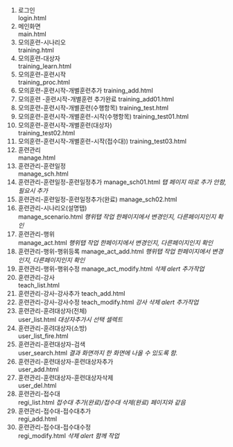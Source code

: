 1. 로그인			
login.html		
1. 메인화면			
main.html		
1. 모의훈련-시나리오		
training.html		
1. 모의훈련-대상자		
training_learn.html		
1. 모의훈련-훈련시작		
training_proc.html		
1. 모의훈련-훈련시작-개별훈련추가	
training_add.html		
1. 모의훈련	-훈련시작-개별훈련 추가완료	
training_add01.html		
1. 모의훈련-훈련시작-개별훈련(수행항목)	
training_test.html		
1. 모의훈련-훈련시작-개별훈련-시작(수행항목)	training_test01.html		
1. 모의훈련-훈련시작-개별훈련(대상자)	
training_test02.html		
1. 모의훈련-훈련시작-개별훈련-시작(접수대))	training_test03.html		
1. 훈련관리			
manage.html		
1. 훈련관리-훈련일정		
manage_sch.html		
1. 훈련관리-훈련일정-훈련일정추가
manage_sch01.html		*탭 페이지 따로 추가 안함, 필요시 추가*
1. 훈련관리-훈련일정-훈련일정추가(완료)	
manage_sch02.html		
1. 훈련관리-시나리오(설명탭)		
manage_scenario.html		*행위탭 작업 한페이지에서 변경인지, 다른페이지인지 확인*
1. 훈련관리-행위		
manage_act.html		*행위탭 작업 한페이지에서 변경인지, 다른페이지인지 확인*
1. 훈련관리-행위-행위등록	
manage_act_add.html		*행위탭 작업 한페이지에서 변경인지, 다른페이지인지 확인*
1. 훈련관리-행위-행위수정	
manage_act_modify.html		*삭제 alert 추가작업*
1. 훈련관리-강사		
teach_list.html		
1. 훈련관리-강사-강사추가	
teach_add.html		
1. 훈련관리-강사-강사수정	
teach_modify.html		*강사 삭제 alert 추가작업*
1. 훈련관리-훈려대상자(전체)		
user_list.html		*대상자추가시 선택 셀렉트*
1. 훈련관리-훈려대상자(소방)		
user_list_fire.html		
1. 훈련관리-훈련대상자-검색	
user_search.html		*결과 화면까지 한 화면에 나올 수 있도록 함.*
1. 훈련관리-훈련대상자-훈련대상자추가	
user_add.html		
1. 훈련관리-훈련대상자-훈련대상자삭제	
user_del.html		
1. 훈련관리-접수대		
regi_list.html		*접수대 추가(완료)/접수대 삭제(완료) 페이지와 같음*
1. 훈련관리-접수대-접수대추가	
regi_add.html		
1. 훈련관리-접수대-접수대수정	
regi_modify.html		*삭제 alert 함께 작업*